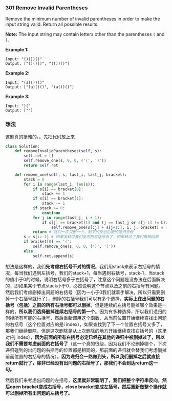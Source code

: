 ### 301 Remove Invalid Parentheses

Remove the minimum number of invalid parentheses in order to make the input string valid. Return all possible results.

**Note:** The input string may contain letters other than the parentheses `(` and `)`.

**Example 1:**

```
Input: "()())()"
Output: ["()()()", "(())()"]
```

**Example 2:**

```
Input: "(a)())()"
Output: ["(a)()()", "(a())()"]
```

**Example 3:**

```
Input: ")("
Output: [""]
```

### 想法

这题真的挺难的。。先把代码放上来

```python
class Solution:
    def removeInvalidParentheses(self, s):
        self.ret = []
        self.remove_one(s, 0, 0, ('(', ')'))
        return self.ret

    def remove_one(self, s, last_i, last_j, bracket):
        stack = 0
        for i in range(last_i, len(s)):
            if s[i] == bracket[0]:
                stack += 1
            if s[i] == bracket[1]:
                stack -= 1
            if stack >= 0:
                continue
            for j in range(last_j, i + 1):
                if s[j] == bracket[1] and (j == last_j or s[j-1] != bracket[1]): #总是选择连续括号的第一个或者上一次j的下一个
                    self.remove_one(s[:j] + s[j+1:], i, j, bracket) # 这里因为j位置的字符已经去掉了，所以i,j都自动+1了
            return # 我们一次只删一个，剩下的交给后面的递归去做
        s = s[::-1] # 如果没转过我们反向把左括号去了，如果转过了我们再转回来
        if bracket[0] == '(':
            self.remove_one(s, 0, 0, (')', '('))
        else:
            self.ret.append(s)
```

想法是这样的，我们**先考虑右括号不对的情况**。我们用stack来表示右括号的情况，每当我们遇到左括号，我们的stack+1，每当遇到右括号，stack-1，当stack的值小于0的时候，说明右括号多于左括号了，注意这个问题是没办法在后面解决的，即如果某个节点stack小于0，必然说明这个节点以及之前的右括号有问题。然后我们考虑删掉出问题的右括号（因为一小于0我们就着手解决，所以只需要删掉一个右括号就行了），删掉的右括号我们可以有多个选择，**实际上在出问题的右括号（包括）之前的所有右括号都可以删掉**，但是连续的右括号删掉哪个效果是一样的，**所以我们选择删掉连续右括号的第一个**。因为有多种选择，所以我们递归的删掉所有可能的右括号，然后重新调用这个函数，从当前位置开始继续查找出问题的右括号（这个位置对应的是i index），如果查找到了下一个位置右括号又多了，那我们继续删除，但是这次删除是从上次删除的地方开始继续查找右括号的（这里对应j index），**因为前面的所有右括号必定已经在其他的递归中被删掉过了，所以我们不需要考虑前面的右括号了**（这一个真的很绕，因为我们不论删掉哪个，下次递归碰到的出问题的右括号的位置都是相同的，那前面的递归就会替我们考虑删掉前面位置的右括号的情况）。**因为递归会一路做到头，所以我们删掉之后就直接return就行了，除非已经没有出问题的右括号了，那我们不会到达return这一句。**

然后我们来考虑出问题的左括号，**这里就非常聪明了，我们把整个字符串反向，然后open bracket变成右括号，close bracket变成左括号，然后重新做整个操作就可以删掉所有出问题的左括号了。**
